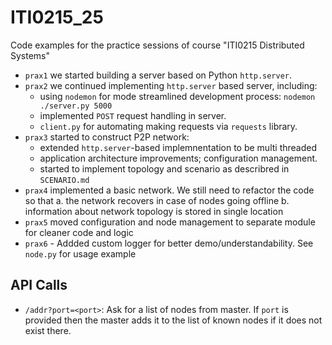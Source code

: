 # ITI0215_25

Code examples for the practice sessions of course "ITI0215 Distributed Systems"

* `prax1` we started building a server based on Python `http.server`.
* `prax2` we continued implementing `http.server` based server, including:
    - using `nodemon` for mode streamlined development process: `nodemon ./server.py 5000`
    - implemented `POST` request handling in server.
    - `client.py` for automating making requests via `requests` library.
* `prax3` started to construct P2P network:
    - extended `http.server`-based implemnentation to be multi threaded
    - application architecture improvements; configuration management.
    - started to implement topology and scenario as describred in `SCENARIO.md` 
* `prax4` implemented a basic network. We still need to refactor the code so that 
    a. the network recovers in case of nodes going offline
    b. information about network topology is stored in single location
* `prax5` moved configuration and node management to separate module for cleaner code and logic
* `prax6` - Addded custom logger for better demo/understandability. See `node.py` for usage example


## API Calls

- `/addr?port=<port>`: Ask for a list of nodes from master. If `port` is provided then the master adds it to the list of known nodes if it does not exist there.  

